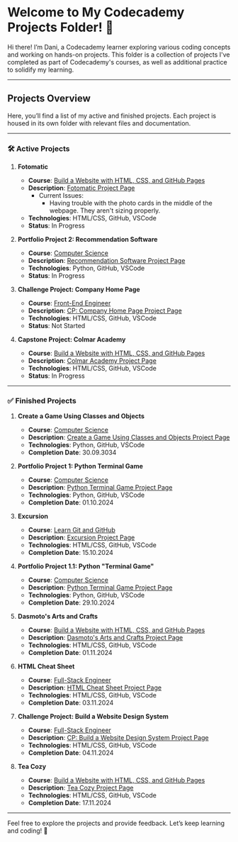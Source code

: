 # Welcome to My Codecademy Projects Folder! 🎉

Hi there! I’m Dani, a Codecademy learner exploring various coding concepts and working on hands-on projects. This folder is a collection of projects I've completed as part of Codecademy's courses, as well as additional practice to solidify my learning.

---

## Projects Overview

Here, you’ll find a list of my active and finished projects. Each project is housed in its own folder with relevant files and documentation.

---

### 🛠️ Active Projects

1. **Fotomatic**
   - **Course**: [Build a Website with HTML, CSS, and GitHub Pages](https://www.codecademy.com/enrolled/paths/learn-how-to-build-websites)
   - **Description**: [Fotomatic Project Page](https://www.codecademy.com/paths/learn-how-to-build-websites/tracks/responsive-design-and-accessibility/modules/css-documentation-and-debugging/informationals/f1-2-c1p1-fotomatic)
      - Current Issues:
         - Having trouble with the photo cards in the middle of the webpage. They aren't sizing properly.
   - **Technologies**: HTML/CSS, GitHub, VSCode
   - **Status**: In Progress

2. **Portfolio Project 2: Recommendation Software**
   - **Course**: [Computer Science](https://www.codecademy.com/career-journey/computer-science)
   - **Description**: [Recommendation Software Project Page](https://www.codecademy.com/journeys/computer-science/paths/cscj-22-trees-and-graphs/tracks/cscj-22-portfolio-project-creating-recommendation-software/modules/cscj-22-portfolio-project-recommendation-software/kanban_projects/recommendation-software-project)
   - **Technologies**: Python, GitHub, VSCode
   - **Status**: In Progress

3. **Challenge Project: Company Home Page**
   - **Course**: [Front-End Engineer](https://www.codecademy.com/career-journey/front-end-engineer)
   - **Description**: [CP: Company Home Page Project Page](https://www.codecademy.com/journeys/front-end-engineer/paths/fecj-22-improved-styling-with-css/tracks/fecj-22-making-a-website-responsive/modules/wdcp-22-company-home-page-f62c81a5-8c5d-431a-8378-05f9f8e01451/projects/company-page-with-flexbox)
   - **Technologies**: HTML/CSS, GitHub, VSCode
   - **Status**: Not Started

4. **Capstone Project: Colmar Academy**
   - **Course**: [Build a Website with HTML, CSS, and GitHub Pages](https://www.codecademy.com/enrolled/paths/learn-how-to-build-websites)
   - **Description**: [Colmar Academy Project Page](https://www.codecademy.com/paths/learn-how-to-build-websites/tracks/learn-how-to-build-websites-capstone-project/modules/colmar-academy/projects/colmar-academy)
   - **Technologies**: HTML/CSS, GitHub, VSCode
   - **Status**: In Progress

<!-- **[Project Name]**
   - **Course**:
   - **Description**:
   - **Technologies**:
   - **Status**: -->

---

### ✅ Finished Projects

1. **Create a Game Using Classes and Objects**
   - **Course**: [Computer Science](https://www.codecademy.com/career-journey/computer-science)
   - **Description**: [Create a Game Using Classes and Objects Project Page](https://www.codecademy.com/journeys/computer-science/paths/cscj-22-intro-to-programming/tracks/cscj-22-basic-python-data-structures-and-objects/modules/cscj-22-python-object-oriented-programming/projects/create-a-game-using-classes-and-objects)
   - **Technologies**: Python, GitHub, VSCode
   - **Completion Date**: 30.09.3034

2. **Portfolio Project 1: Python Terminal Game**
   - **Course**: [Computer Science](https://www.codecademy.com/career-journey/computer-science)
   - **Description**: [Python Terminal Game Project Page](https://www.codecademy.com/journeys/computer-science/paths/cscj-22-intro-to-programming/tracks/cscj-22-portfolio-project-python-terminal-game/modules/cscj-22-portfolio-project-python-terminal-game/kanban_projects/python-terminal-game)
   - **Technologies**: Python, GitHub, VSCode
   - **Completion Date**: 01.10.2024

3. **Excursion**
   - **Course**: [Learn Git and GitHub](https://www.codecademy.com/enrolled/courses/learn-git)
   - **Description**: [Excursion Project Page](https://www.codecademy.com/courses/learn-git/projects/f1-excursion)
   - **Technologies**: HTML/CSS, GitHub, VSCode
   - **Completion Date**: 15.10.2024

4. **Portfolio Project 1.1: Python "Terminal Game"**
   - **Course**: [Computer Science](https://www.codecademy.com/career-journey/computer-science)
   - **Description**: [Python Terminal Game Project Page](https://www.codecademy.com/journeys/computer-science/paths/cscj-22-intro-to-programming/tracks/cscj-22-portfolio-project-python-terminal-game/modules/cscj-22-portfolio-project-python-terminal-game/kanban_projects/python-terminal-game)
   - **Technologies**: Python, GitHub, VSCode
   - **Completion Date**: 29.10.2024

5. **Dasmoto's Arts and Crafts**
   - **Course**: [Build a Website with HTML, CSS, and GitHub Pages](https://www.codecademy.com/enrolled/paths/learn-how-to-build-websites)
   - **Description**: [Dasmoto's Arts and Crafts Project Page](https://www.codecademy.com/paths/learn-how-to-build-websites/tracks/build-websites-on-your-own-computer/modules/local-website-development/projects/dasmoto)
   - **Technologies**: HTML/CSS, GitHub, VSCode
   - **Completion Date**: 01.11.2024

6. **HTML Cheat Sheet**
   - **Course**: [Full-Stack Engineer](https://www.codecademy.com/career-journey/full-stack-engineer)
   - **Description**: [HTML Cheat Sheet Project Page](https://www.codecademy.com/journeys/full-stack-engineer/paths/fscj-22-web-development-foundations/tracks/fscj-22-improved-styling-with-css/modules/wdcp-22-build-your-own-cheat-sheet-67e2c82a-2f99-46d9-a17b-1461dc4edee8/projects/independent-project-html-documentation)
   - **Technologies**: HTML/CSS, GitHub, VSCode
   - **Completion Date**: 03.11.2024

7. **Challenge Project: Build a Website Design System**
   - **Course**: [Full-Stack Engineer](https://www.codecademy.com/career-journey/full-stack-engineer)
   - **Description**: [CP: Build a Website Design System Project Page](https://www.codecademy.com/journeys/full-stack-engineer/paths/fscj-22-web-development-foundations/tracks/fscj-22-improved-styling-with-css/modules/wdcp-22-build-a-website-design-system-2a08b912-678e-4186-ab57-86a0fb0ca601/projects/independent-project-web-design-system)
   - **Technologies**: HTML/CSS, GitHub, VSCode
   - **Completion Date**: 04.11.2024

8. **Tea Cozy**
   - **Course**: [Build a Website with HTML, CSS, and GitHub Pages](https://www.codecademy.com/enrolled/paths/learn-how-to-build-websites)
   - **Description**: [Tea Cozy Project Page](https://www.codecademy.com/paths/learn-how-to-build-websites/tracks/advanced-css-flexbox-and-animations/modules/layout-with-flexbox/projects/tea-cozy)
   - **Technologies**: HTML/CSS, GitHub, VSCode
   - **Completion Date**: 17.11.2024

<!-- **[Project Name]**
   - **Course**: [Course Name]
   - **Description**: [Brief summary of the project and any challenges overcome.]
   - **Technologies**: [Languages/Tools used.]
   - **Completion Date**: [MM/DD/YYYY] -->

---

Feel free to explore the projects and provide feedback. Let’s keep learning and coding! 🚀
